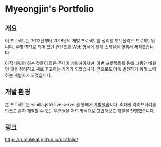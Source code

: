 # Myeongjin's Portfolio

## 개요

이 프로젝트는 2012년부터 2018년의 개발 프로젝트를 정리한 포트폴리오 프로젝트입니다. 본래 PPT로 되어 있던 컨텐츠를 Web 형식에 맞게 스타일을 맞춰서 제작했습니다.

아직 배워야 하는 것들이 많은 주니어 개발자이지만, 이번 프로젝트를 통해 그동안 배웠던 것을 정리하고 새로 회고하는 계기가 되었습니다. 앞으로도 더욱 발전하기 위해 노력하는 개발자가 되겠습니다. 

## 개발 환경

본 프로젝트는 vanilla.js 와 live-server를 통해서 개발했습니다. 최대한 라이브러리를 안쓰고 혼자 개발할 수 있는 부분들을 저의 방식대로 고민해보고 개발을 진행했습니다.


## 링크 

https://rumblekat.github.io/portfolio/ 